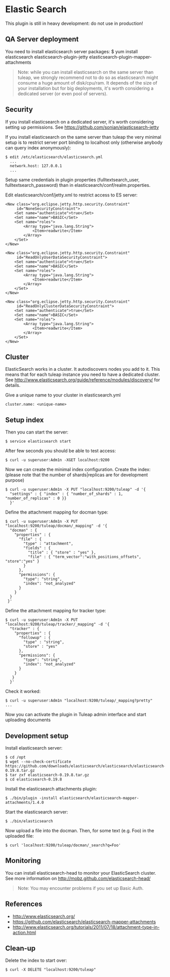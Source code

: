 Elastic Search
==============

This plugin is still in heavy development: do not use in production!

QA Server deployment
--------------------

You need to install elasticsearch server packages:
    $ yum install elasticsearch elasticsearch-plugin-jetty elasticsearch-plugin-mapper-attachments

> Note: while you can install elasticsearch on the same server than tuleap, we strongly recommend
> not to do so as elasticsearch might consume a huge amount of disk/cpu/ram.
> It depends of the size of your installation but for big deployments, it's worth considering a 
> dedicated server (or even pool of servers).


Security
--------
If you install elasticsearch on a dedicated server, it's worth considering setting up permissions. 
See https://github.com/sonian/elasticsearch-jetty

If you install elasticsearch on the same server than tuleap the very minimal setup is to restrict 
server port binding to localhost only (otherwise anybody can query index anonymously):

    $ edit /etc/elasticsearch/elasticsearch.yml
      ...
      network.host: 127.0.0.1
      ...

Setup same credentials in plugin properties (fulltextsearch_user, fulltextsearch_password) than 
in elasticsearch/conf/realm.properties.

Edit elasticsearch/conf/jetty.xml to restrict access to ES server:

    <New class="org.eclipse.jetty.http.security.Constraint"
         id="NoneSecurityConstraint">
        <Set name="authenticate">true</Set>
        <Set name="name">BASIC</Set>
        <Set name="roles">
            <Array type="java.lang.String">
                <Item>readwrite</Item>
            </Array>
        </Set>
    </New>

    <New class="org.eclipse.jetty.http.security.Constraint"
         id="ReadOnlyUserDataSecurityConstraint">
        <Set name="authenticate">true</Set>
        <Set name="name">BASIC</Set>
        <Set name="roles">
            <Array type="java.lang.String">
                <Item>readwrite</Item>
            </Array>
        </Set>
    </New>

    <New class="org.eclipse.jetty.http.security.Constraint"
         id="ReadOnlyClusterDataSecurityConstraint">
        <Set name="authenticate">true</Set>
        <Set name="name">BASIC</Set>
        <Set name="roles">
            <Array type="java.lang.String">
                <Item>readwrite</Item>
            </Array>
        </Set>
    </New>

Cluster
-------
ElasticSearch works in a cluster. It autodiscovers nodes you add to it. This means that for each tuleap instance you need 
to have a dedicated cluster. See http://www.elasticsearch.org/guide/reference/modules/discovery/ for details.

Give a unique name to your cluster in elasticsearch.yml

    cluster.name: <unique-name>


Setup index
-----------
Then you can start the server:

    $ service elasticsearch start

After few seconds you should be able to test access:

    $ curl -u superuser:Adm1n -XGET localhost:9200

Now we can create the minimal index configuration.
Create the index: (please note that the number of shards|replicas are for development purpose)


    $ curl -u superuser:Adm1n -X PUT "localhost:9200/tuleap" -d '{
      "settings" : { "index" : { "number_of_shards" : 1, "number_of_replicas" : 0 }}
      }'

Define the attachment mapping for docman type:

    $ curl -u superuser:Adm1n -X PUT "localhost:9200/tuleap/docman/_mapping" -d '{
      "docman" : {
        "properties" : {
          "file" : {
            "type" : "attachment",
            "fields" : {
              "title" : { "store" : "yes" },
              "file" : { "term_vector":"with_positions_offsets", "store":"yes" }
            }
          },
          "permissions": {
            "type": "string",
            "index": "not_analyzed"
          }
        }
      }
     }'

Define the attachment mapping for tracker type:

    $ curl -u superuser:Adm1n -X PUT "localhost:9200/tuleap/tracker/_mapping" -d '{
      "tracker" : {
        "properties" : {
          "followup" : {
            "type" : "string",
            "store" : "yes"
          },
          "permissions": {
            "type": "string",
            "index": "not_analyzed"
          }
        }
       }
      }'

Check it worked:

    $ curl -u superuser:Adm1n "localhost:9200/tuleap/_mapping?pretty"
    ...

Now you can activate the plugin in Tuleap admin interface and start uploading documents

Development setup
-----------------

Install elasticsearch server:

    $ cd /opt
    $ wget --no-check-certificate https://github.com/downloads/elasticsearch/elasticsearch/elasticsearch-0.19.8.tar.gz
    $ tar zxf elasticsearch-0.19.8.tar.gz
    $ cd elasticsearch-0.19.8

Install the elasticsearch attachments plugin:

    $ ./bin/plugin -install elasticsearch/elasticsearch-mapper-attachments/1.4.0

Start the elasticsearch server:

    $ ./bin/elasticsearch

Now upload a file into the docman. Then, for some text (e.g. Foo) in the
uploaded file:

    $ curl 'localhost:9200/tuleap/docman/_search?q=Foo'

Monitoring
----------

You can install elasticsearch-head to monitor your ElasticSearch cluster.
See more information on http://mobz.github.com/elasticsearch-head/

> Note: You may encounter problems if you set up Basic Auth.

References
----------

- http://www.elasticsearch.org/
- https://github.com/elasticsearch/elasticsearch-mapper-attachments
- http://www.elasticsearch.org/tutorials/2011/07/18/attachment-type-in-action.html

Clean-up
--------

Delete the index to start over:

    $ curl -X DELETE "localhost:9200/tuleap"
